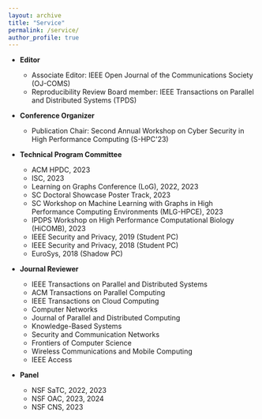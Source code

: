 ```yaml
---
layout: archive
title: "Service"
permalink: /service/
author_profile: true
---
```

* **Editor**
    * Associate Editor: IEEE Open Journal of the Communications Society (OJ-COMS)
    * Reproducibility Review Board member: IEEE Transactions on Parallel and Distributed Systems (TPDS) 

* **Conference Organizer** 
    * Publication Chair: Second Annual Workshop on Cyber Security in High Performance Computing (S-HPC'23)

* **Technical Program Committee**
    * ACM HPDC, 2023
    * ISC, 2023
    * Learning on Graphs Conference (LoG), 2022, 2023
    * SC Doctoral Showcase Poster Track, 2023
    * SC Workshop on Machine Learning with Graphs in High Performance Computing Environments (MLG-HPCE), 2023
    * IPDPS Workshop on High Performance Computational Biology (HiCOMB), 2023
    * IEEE Security and Privacy, 2019 (Student PC)
    * IEEE Security and Privacy, 2018 (Student PC)
    * EuroSys, 2018 (Shadow PC)

* **Journal Reviewer**
    * IEEE Transactions on Parallel and Distributed Systems
    * ACM Transactions on Parallel Computing
    * IEEE Transactions on Cloud Computing
    * Computer Networks
    * Journal of Parallel and Distributed Computing
    * Knowledge-Based Systems
    * Security and Communication Networks
    * Frontiers of Computer Science
    * Wireless Communications and Mobile Computing
    * IEEE Access

* **Panel**
    * NSF SaTC, 2022, 2023
    * NSF OAC, 2023, 2024
    * NSF CNS, 2023

